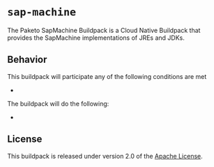 # `sap-machine`
The Paketo SapMachine Buildpack is a Cloud Native Buildpack that provides the SapMachine implementations of JREs and JDKs.

## Behavior
This buildpack will participate any of the following conditions are met

*

The buildpack will do the following:

*

## License
This buildpack is released under version 2.0 of the [Apache License][a].

[a]: http://www.apache.org/licenses/LICENSE-2.0
